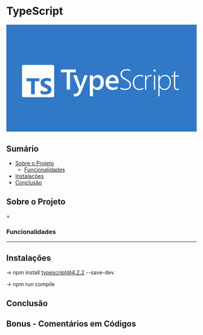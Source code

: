 # TypeScript

![Descrição da Imagem](imagens/typescript.png)

## Sumário

- [Sobre o Projeto](#sobre-o-projeto)
  - [Funcionalidades](#funcionalidades)
- [Instalações](#instalacao)
- [Conclusão](#conclusão)

## Sobre o Projeto

=

### Funcionalidades

-------------------------------------------------------------------

## Instalações

→ npm install typescript@4.2.2 --save-dev

→ npm run compile

## Conclusão



## Bonus - Comentários em Códigos





